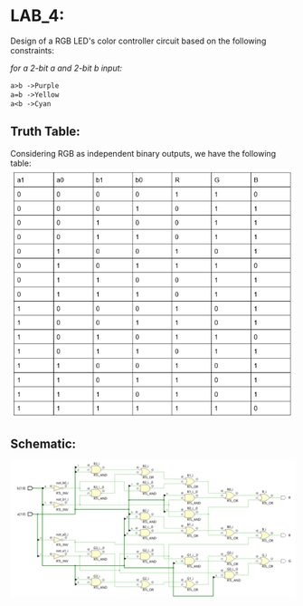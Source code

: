 # LAB_4:
Design of a RGB LED's color controller circuit based on the following constraints:

_for a 2-bit a and 2-bit b input:_

```
a>b ->Purple
a=b ->Yellow
a<b ->Cyan
```
## Truth Table:
Considering RGB as independent binary outputs, we have the following table:
![color chip truth table](./docs/color_chip_truth_table.png)

## Schematic:
![circuit schematic](./docs/color_chip_circuit_schematic.png)